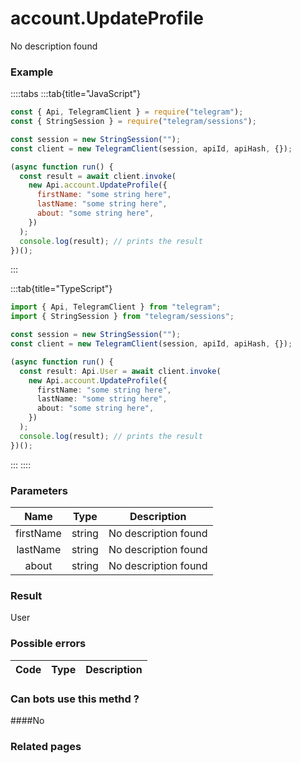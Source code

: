 # account.UpdateProfile

No description found

### [](#example)Example

::::tabs
:::tab{title="JavaScript"}

```js
const { Api, TelegramClient } = require("telegram");
const { StringSession } = require("telegram/sessions");

const session = new StringSession("");
const client = new TelegramClient(session, apiId, apiHash, {});

(async function run() {
  const result = await client.invoke(
    new Api.account.UpdateProfile({
      firstName: "some string here",
      lastName: "some string here",
      about: "some string here",
    })
  );
  console.log(result); // prints the result
})();
```

:::

:::tab{title="TypeScript"}

```ts
import { Api, TelegramClient } from "telegram";
import { StringSession } from "telegram/sessions";

const session = new StringSession("");
const client = new TelegramClient(session, apiId, apiHash, {});

(async function run() {
  const result: Api.User = await client.invoke(
    new Api.account.UpdateProfile({
      firstName: "some string here",
      lastName: "some string here",
      about: "some string here",
    })
  );
  console.log(result); // prints the result
})();
```

:::
::::

### [](#parameters)Parameters

|   Name    | Type   | Description          |
| :-------: | ------ | -------------------- |
| firstName | string | No description found |
| lastName  | string | No description found |
|   about   | string | No description found |

### [](#result)Result

User

### [](#possible-errors)Possible errors

| Code | Type | Description |
| :--: | ---- | ----------- |

### [](#can-bots-use-this-method)Can bots use this methd ?

####No

### [](#related-pages)Related pages
